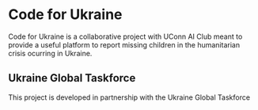 # Code for Ukraine
Code for Ukraine is a collaborative project with UConn AI Club meant to provide a useful platform to report missing children in the humanitarian crisis ocurring in Ukraine.

## Ukraine Global Taskforce
This project is developed in partnership with the Ukraine Global Taskforce
